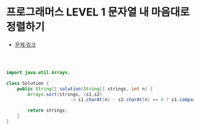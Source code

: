 # 프로그래머스 LEVEL 1 문자열 내 마음대로 정렬하기

- [문제 링크](https://programmers.co.kr/learn/courses/30/lessons/12915?language=java)

</br>

```java

import java.util.Arrays;

class Solution {
    public String[] solution(String[] strings, int n) {
        Arrays.sort(strings, (s1,s2)
                        -> s1.charAt(n) - s2.charAt(n) == 0 ? s1.compareTo(s2) : s1.charAt(n) - s2.charAt(n) );

        return strings;
    }
}

```
